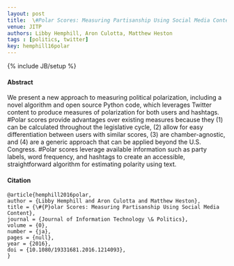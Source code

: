 ```yaml
---
layout: post
title: 	\#Polar Scores: Measuring Partisanship Using Social Media Content
venue: JITP
authors: Libby Hemphill, Aron Culotta, Matthew Heston
tags : [politics, twitter]
key: hemphill16polar
---
```

{% include JB/setup %}
#### Abstract

We present a new approach to measuring political polarization, including a
novel algorithm and open source Python code, which leverages Twitter content
to produce measures of polarization for both users and hashtags. #Polar scores
provide advantages over existing measures because they (1) can be calculated
throughout the legislative cycle, (2) allow for easy differentiation between
users with similar scores, (3) are chamber-agnostic, and (4) are a generic
approach that can be applied beyond the U.S. Congress. #Polar scores leverage
available information such as party labels, word frequency, and hashtags to
create an accessible, straightforward algorithm for estimating polarity using
text.

#### Citation

	@article{hemphill2016polar,
	author = {Libby Hemphill and Aron Culotta and Matthew Heston},
	title = {\#{P}olar Scores: Measuring Partisanship Using Social Media Content},
	journal = {Journal of Information Technology \& Politics},
	volume = {0},
	number = {ja},
	pages = {null},
	year = {2016},
	doi = {10.1080/19331681.2016.1214093},
	}

